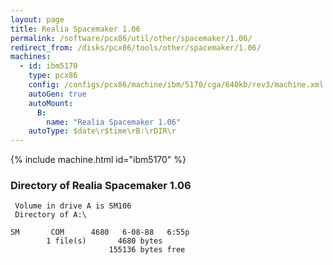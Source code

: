 ```yaml
---
layout: page
title: Realia Spacemaker 1.06
permalink: /software/pcx86/util/other/spacemaker/1.06/
redirect_from: /disks/pcx86/tools/other/spacemaker/1.06/
machines:
  - id: ibm5170
    type: pcx86
    config: /configs/pcx86/machine/ibm/5170/cga/640kb/rev3/machine.xml
    autoGen: true
    autoMount:
      B:
        name: "Realia Spacemaker 1.06"
    autoType: $date\r$time\rB:\rDIR\r
---
```


{% include machine.html id="ibm5170" %}

### Directory of Realia Spacemaker 1.06

     Volume in drive A is SM106
     Directory of A:\

    SM       COM      4680   6-08-88   6:55p
            1 file(s)       4680 bytes
                          155136 bytes free
